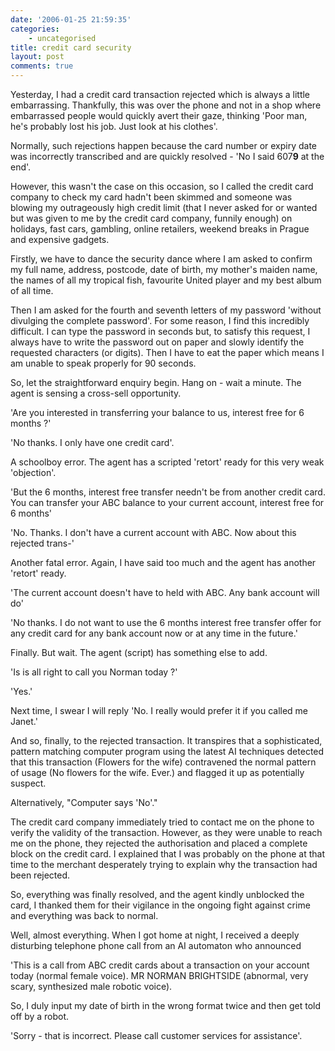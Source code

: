 ```yaml
---
date: '2006-01-25 21:59:35'
categories:
    - uncategorised
title: credit card security
layout: post
comments: true
---
```


Yesterday, I had a credit card transaction rejected which is always a
little embarrassing. Thankfully, this was over the phone and not in a
shop where embarrassed people would quickly avert their gaze, thinking
'Poor man, he's probably lost his job. Just look at his clothes'.

Normally, such rejections happen because the card number or expiry date
was incorrectly transcribed and are quickly resolved - 'No I said
607**9** at the end'.

However, this wasn't the case on this occasion, so I called the credit
card company to check my card hadn't been skimmed and someone was
blowing my outrageously high credit limit (that I never asked for or
wanted but was given to me by the credit card company, funnily enough)
on holidays, fast cars, gambling, online retailers, weekend breaks in
Prague and expensive gadgets.

Firstly, we have to dance the security dance where I am asked to confirm
my full name, address, postcode, date of birth, my mother's maiden name,
the names of all my tropical fish, favourite United player and my best
album of all time.

Then I am asked for the fourth and seventh letters of my password
'without divulging the complete password'. For some reason, I find this
incredibly difficult. I can type the password in seconds but, to satisfy
this request, I always have to write the password out on paper and
slowly identify the requested characters (or digits). Then I have to eat
the paper which means I am unable to speak properly for 90 seconds.

So, let the straightforward enquiry begin. Hang on - wait a minute. The
agent is sensing a cross-sell opportunity.

'Are you interested in transferring your balance to us, interest free
for 6 months ?'

'No thanks. I only have one credit card'.

A schoolboy error. The agent has a scripted 'retort' ready for this very
weak 'objection'.

'But the 6 months, interest free transfer needn't be from another credit
card. You can transfer your ABC balance to your current account,
interest free for 6 months'

'No. Thanks. I don't have a current account with ABC. Now about this
rejected trans-'

Another fatal error. Again, I have said too much and the agent has
another 'retort' ready.

'The current account doesn't have to held with ABC. Any bank account
will do'

'No thanks. I do not want to use the 6 months interest free transfer
offer for any credit card for any bank account now or at any time in the
future.'

Finally. But wait. The agent (script) has something else to add.

'Is is all right to call you Norman today ?'

'Yes.'

Next time, I swear I will reply 'No. I really would prefer it if you
called me Janet.'

And so, finally, to the rejected transaction. It transpires that a
sophisticated, pattern matching computer program using the latest AI
techniques detected that this transaction (Flowers for the wife)
contravened the normal pattern of usage (No flowers for the wife. Ever.)
and flagged it up as potentially suspect.

Alternatively, "Computer says 'No'."

The credit card company immediately tried to contact me on the phone to
verify the validity of the transaction. However, as they were unable to
reach me on the phone, they rejected the authorisation and placed a
complete block on the credit card. I explained that I was probably on
the phone at that time to the merchant desperately trying to explain why
the transaction had been rejected.

So, everything was finally resolved, and the agent kindly unblocked the
card, I thanked them for their vigilance in the ongoing fight against
crime and everything was back to normal.

Well, almost everything. When I got home at night, I received a deeply
disturbing telephone phone call from an AI automaton who announced

'This is a call from ABC credit cards about a transaction on your
account today (normal female voice). MR NORMAN BRIGHTSIDE (abnormal,
very scary, synthesized male robotic voice).

So, I duly input my date of birth in the wrong format twice and then get
told off by a robot.

'Sorry - that is incorrect. Please call customer services for
assistance'.
